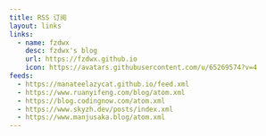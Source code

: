 ```yaml
---
title: RSS 订阅
layout: links
links:
  - name: fzdwx
    desc: fzdwx's blog
    url: https://fzdwx.github.io
    icon: https://avatars.githubusercontent.com/u/65269574?v=4
feeds:
  - https://manateelazycat.github.io/feed.xml
  - https://www.ruanyifeng.com/blog/atom.xml
  - https://blog.codingnow.com/atom.xml
  - https://www.skyzh.dev/posts/index.xml
  - https://www.manjusaka.blog/atom.xml
---
```

